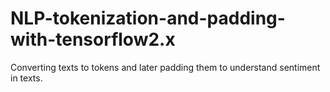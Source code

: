 # NLP-tokenization-and-padding-with-tensorflow2.x
Converting texts to tokens and later padding them to understand sentiment in texts.
